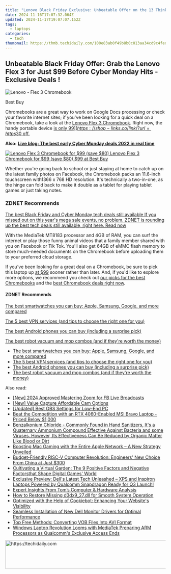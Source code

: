 ```yaml
---
title: "Lenovo Black Friday Exclusive: Unbeatable Offer on the 13 ThinkPad X1 Gen 지 3 Tablet at a Staggering $1,900 Discount - Shop Now!"
date: 2024-11-16T17:07:32.064Z
updated: 2024-11-17T19:07:07.152Z
tags:
  - laptops
categories:
  - tech
thumbnail: https://thmb.techidaily.com/100e83ab0f49b8b0c013aa34cd9c4fedc9279802bcddc7e9335757b240d0c7a4.jpg
---
```


## Unbeatable Black Friday Offer: Grab the Lenovo Flex 3 for Just $99 Before Cyber Monday Hits - Exclusive Deals !

![Lenovo - Flex 3 Chromebook](https://www.zdnet.com/a/img/resize/ed5432eaa2e3b132c13436691d4f69167412e062/2022/08/08/b455a419-fdbf-4692-992a-e3a11630b2e6/lenovo-flex-3-chromebook.jpg?auto=webp&width=1280)

Best Buy

Chromebooks are a great way to work on Google Docs processing or check your favorite internet sites; if you've been looking for a quick deal on a Chromebook, take a look at the [Lenovo Flex 3 Chromebook](https://shop-links.co/link/?url=https%3A%2F%2Fwww.bestbuy.com%2Fsite%2Flenovo-flex-3-chromebook-11-6-hd-touch-screen-laptop-mediatek-mt8183-4gb-64gb-emmc-abyss-blue%2F6500337.p%3F&publisher_slug=itechdaily19598&exclusive=1). Right now, the handy portable device [is only $99](https://shop-links.co/link/?url=https%3A%2F%2Fwww.bestbuy.com%2Fsite%2Flenovo-flex-3-chromebook-11-6-hd-touch-screen-laptop-mediatek-mt8183-4gb-64gb-emmc-abyss-blue%2F6500337.p%3F&publisher_slug=itechdaily19598&exclusive=1), or [$30 off.](https://shop-links.co/link/?url=https%3A%2F%2Fwww.bestbuy.com%2Fsite%2Flenovo-flex-3-chromebook-11-6-hd-touch-screen-laptop-mediatek-mt8183-4gb-64gb-emmc-abyss-blue%2F6500337.p%3F&publisher_slug=itechdaily19598&exclusive=1)

**Also:** [**Live blog: The best early Cyber Monday deals 2022 in real time**](https://www.zdnet.com/article/best-cyber-monday-deals-live-november-27-2022/)

[![Lenovo Flex 3 Chromebook for $99 (save $80)](https://www.zdnet.com/a/img/resize/b4ed761d38e5885ef3be293c4ff656f92eeec5c1/2022/10/28/53db38f7-ce57-40b4-911c-b8adf5278702/186.jpg?auto=webp&fit=crop&height=172.5&width=294) Lenovo Flex 3 Chromebook for $99 (save $80) $99 at Best Buy](https://shop-links.co/link/?url=https%3A%2F%2Fwww.bestbuy.com%2Fsite%2Flenovo-flex-3-chromebook-11-6-hd-touch-screen-laptop-mediatek-mt8183-4gb-64gb-emmc-abyss-blue%2F6500337.p%3F&publisher_slug=itechdaily19598&exclusive=1)

Whether you're going back to school or just staying at home to catch up on the latest family photos on Facebook, the Chromebook packs an 11.6-inch touchscreen with1366 x 768 HD resolution. It's technically a two-in-one, as the hinge can fold back to make it double as a tablet for playing tablet games or just taking notes.

### **ZDNET** Recommends

[The best Black Friday and Cyber Monday tech deals still available If you missed out on this year's mega sale events, no problem. ZDNET is rounding up the best tech deals still available, right here.  Read now](https://www.zdnet.com/collection/cyber-monday/)

With the MediaTek MT8183 processor and 4GB of RAM, you can surf the internet or play those funny animal videos that a family member shared with you on Facebook or Tik Tok. You'll also get 64GB of eMMC flash memory to store much-needed documents on the Chromebook before uploading them to your preferred cloud storage.

If you've been looking for a great deal on a Chromebook, be sure to pick this laptop up [at $99](https://shop-links.co/link/?url=https%3A%2F%2Fwww.bestbuy.com%2Fsite%2Flenovo-flex-3-chromebook-11-6-hd-touch-screen-laptop-mediatek-mt8183-4gb-64gb-emmc-abyss-blue%2F6500337.p%3F&publisher_slug=itechdaily19598&exclusive=1) sooner rather than later. And, if you'd like to explore more options, we recommend you check out [our picks for the best Chromebooks](https://www.zdnet.com/article/best-chromebook-laptop/) and the [best Chromebook deals right now](https://www.zdnet.com/article/best-chromebook-deals/).

#### **ZDNET** Recommends

[The best smartwatches you can buy: Apple, Samsung, Google, and more compared](https://www.zdnet.com/article/best-smartwatch/ "The best smartwatches you can buy: Apple, Samsung, Google, and more compared")

[The 5 best VPN services (and tips to choose the right one for you)](https://www.zdnet.com/article/best-vpn/ "The 5 best VPN services (and tips to choose the right one for you)")

[The best Android phones you can buy (including a surprise pick)](https://www.zdnet.com/article/best-android-phone/ "The best Android phones you can buy (including a surprise pick)")

[The best robot vacuum and mop combos (and if they're worth the money)](https://www.zdnet.com/article/best-robot-vacuum-mop/ "The best robot vacuum and mop combos (and if they're worth the money)")

* [The best smartwatches you can buy: Apple, Samsung, Google, and more compared](https://www.zdnet.com/article/best-smartwatch/ "The best smartwatches you can buy: Apple, Samsung, Google, and more compared")
* [The 5 best VPN services (and tips to choose the right one for you)](https://www.zdnet.com/article/best-vpn/ "The 5 best VPN services (and tips to choose the right one for you)")
* [The best Android phones you can buy (including a surprise pick)](https://www.zdnet.com/article/best-android-phone/ "The best Android phones you can buy (including a surprise pick)")
* [The best robot vacuum and mop combos (and if they're worth the money)](https://www.zdnet.com/article/best-robot-vacuum-mop/ "The best robot vacuum and mop combos (and if they're worth the money)")

<ins class="adsbygoogle"
     style="display:block"
     data-ad-format="autorelaxed"
     data-ad-client="ca-pub-7571918770474297"
     data-ad-slot="1223367746"></ins>

<ins class="adsbygoogle"
     style="display:block"
     data-ad-client="ca-pub-7571918770474297"
     data-ad-slot="8358498916"
     data-ad-format="auto"
     data-full-width-responsive="true"></ins>

<span class="atpl-alsoreadstyle">Also read:</span>
<div><ul>
<li><a href="https://fox-blue.techidaily.com/new-2024-approved-mastering-zoom-for-fb-live-broadcasts/"><u>[New] 2024 Approved Mastering Zoom for FB Live Broadcasts</u></a></li>
<li><a href="https://some-guidance.techidaily.com/new-value-capture-affordable-cam-options/"><u>[New] Value Capture Affordable Cam Options</u></a></li>
<li><a href="https://video-capture.techidaily.com/updated-best-obs-settings-for-low-end-pc/"><u>[Updated] Best OBS Settings for Low-End PC</u></a></li>
<li><a href="https://hardware-reviews.techidaily.com/beat-the-competition-with-an-rtx-4060-enabled-msi-bravo-laptop-priced-below-1000/"><u>Beat the Competition with an RTX 4060-Enabled MSI Bravo Laptop - Priced Below $1,000</u></a></li>
<li><a href="https://hardware-reviews.techidaily.com/benzalkonium-chloride-commonly-found-in-hand-sanitizers-its-a-quaternary-ammonium-compound-effective-against-bacteria-and-some-viruses-however-its-effective34/"><u>Benzalkonium Chloride - Commonly Found in Hand Sanitizers, It's a Quaternary Ammonium Compound Effective Against Bacteria and some Viruses. However, Its Effectiveness Can Be Reduced by Organic Matter Like Blood or Dirt</u></a></li>
<li><a href="https://hardware-reviews.techidaily.com/boosting-mac-gaming-with-the-entire-apple-network-a-new-strategy-unveiled/"><u>Boosting Mac Gaming with the Entire Apple Network – A New Strategy Unveiled</u></a></li>
<li><a href="https://hardware-reviews.techidaily.com/budget-friendly-risc-v-computer-revolution-engineers-new-choice-from-china-at-just-300/"><u>Budget-Friendly RISC-V Computer Revolution: Engineers' New Choice From China at Just $300</u></a></li>
<li><a href="https://games-able.techidaily.com/cultivating-a-virtual-garden-the-9-positive-factors-and-negative-factorsthat-shape-digital-games-world/"><u>Cultivating a Virtual Garden: The 9 Positive Factors and Negative Factorsthat Shape Digital Games' World</u></a></li>
<li><a href="https://hardware-reviews.techidaily.com/exclusive-preview-dells-latest-tech-unleashed-xps-and-inspiron-laptops-powered-by-qualcomm-snapdragon-ready-for-q3-launch/"><u>Exclusive Preview: Dell's Latest Tech Unleashed – XPS and Inspiron Laptops Powered by Qualcomm Snapdragon Ready for Q3 Launch!</u></a></li>
<li><a href="https://hardware-reviews.techidaily.com/expert-insights-from-toms-computer-and-hardware-analysis/"><u>Expert Insights From Tom’s Computer & Hardware Analysis</u></a></li>
<li><a href="https://technical-tips.techidaily.com/how-to-restore-missing-d3dx927dll-for-smooth-system-operation/"><u>How to Restore Missing d3dx9_27.dll for Smooth System Operation</u></a></li>
<li><a href="https://some-approaches.techidaily.com/optimized-with-the-help-of-cookiebot-enhancing-your-websites-visibility/"><u>Optimized with the Help of Cookiebot: Enhancing Your Website's Visibility</u></a></li>
<li><a href="https://win-amazing.techidaily.com/seamless-installation-of-new-dell-monitor-drivers-for-optimal-performance/"><u>Seamless Installation of New Dell Monitor Drivers for Optimal Performance</u></a></li>
<li><a href="https://media-tips.techidaily.com/top-free-methods-converting-vob-files-into-avi-format/"><u>Top Free Methods: Converting VOB Files Into AVI Format</u></a></li>
<li><a href="https://hardware-reviews.techidaily.com/windows-laptop-revolution-looms-with-mediatek-preparing-arm-processors-as-qualcomms-exclusive-access-ends/"><u>Windows Laptop Revolution Looms with MediaTek Preparing ARM Processors as Qualcomm's Exclusive Access Ends</u></a></li>
</ul></div>

<!-- affiliate ads begin -->
<a href="https://appsumo.8odi.net/c/5597632/2111994/7443" target="_top" id="2111994">
  <img src="//a.impactradius-go.com/display-ad/7443-2111994" border="0" alt="https://techidaily.com" width="728" height="90"/>
</a>
<img height="0" width="0" src="https://appsumo.8odi.net/i/5597632/2111994/7443" style="position:absolute;visibility:hidden;" border="0" />
<!-- affiliate ads end -->

